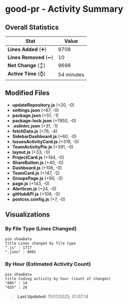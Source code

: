 # good-pr - Activity Summary 

## Overall Statistics

| Stat                   | Value                                                             |
| ---------------------- | ----------------------------------------------------------------- |
| **Lines Added** (➕)   | 9708                                          |
| **Lines Removed** (➖) | 10                                        |
| **Net Change** (↕)    | 9698                |
| **Active Time** (⌚)   | 54 minutes |


## Modified Files
- **updateRepository.js** (+20, -0)
- **settings.json** (+67, -0)
- **package.json** (+51, -1)
- **package-lock.json** (+7850, -0)
- **.eslintrc.json** (+31, -1)
- **fetchData.js** (+76, -4)
- **SidebarDashboard.js** (+60, -0)
- **IssuesActivityCard.js** (+319, -0)
- **TeamActivityPie.js** (+391, -0)
- **layout.js** (+33, -0)
- **ProjectCard.js** (+144, -0)
- **ShareButton.js** (+40, -0)
- **Dashboard.js** (+106, -0)
- **TeamCard.js** (+147, -2)
- **GroupsPage.js** (+90, -2)
- **page.js** (+143, -0)
- **AlertIcon.js** (+24, -0)
- **gitHubAPI.js** (+109, -0)
- **postcss.config.js** (+7, -0)

## Visualizations

### By File Type (Lines Changed)

```mermaid
pie showData
title Lines changed by file type
".js" : 1717
".json" : 8001
```

### By Hour (Estimated Activity Count)

```mermaid
pie showData
title Coding activity by hour (count of changes)
"00h" : 14
"01h" : 20
```


> **Last Updated:** 11/01/2025, 01:07:14